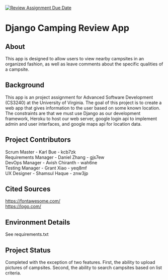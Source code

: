 [![Review Assignment Due Date](https://classroom.github.com/assets/deadline-readme-button-24ddc0f5d75046c5622901739e7c5dd533143b0c8e959d652212380cedb1ea36.svg)](https://classroom.github.com/a/xHnRfY9D)
# Django Camping Review App
## About
This app is designed to allow users to view nearby campsites in an organized fashion, as well as leave comments about the specific qualities of a campsite.

## Background
This app is an project assignment for Advanced Software Development (CS3240) at the University of Virginia. The goal of this project is to create a web app that gives information to the user based on some known location. The constraints are that we must use Django as our development framework, Heroku to host our web server, google login api to implement admin and user interfaces, and google maps api for location data.

## Project Contributors
Scrum Master - Karl Bue - kcb7zk <br>
Requirements Manager - Daniel Zhang - gjs7ew <br>
DevOps Manager - Avish Chiranth - wah6ne <br>
Testing Manager - Grant Xiao - yeq8mf <br>
UX Designer - Shamsul Haque - znw3jp <br>

## Cited Sources
https://fontawesome.com/ <br>
https://logo.com/

## Environment Details 
See requirements.txt

## Project Status
Completed with the exception of two features. First, the ability to upload pictures of campsites. Second, the ability to search campsites based on list criteria.
